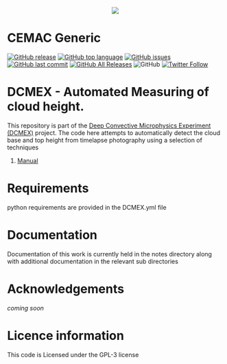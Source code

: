 <div align="center">
<a href="https://www.cemac.leeds.ac.uk/">
  <img src="https://github.com/cemac/DCMEX/blob/master/Images/cemac.png"></a>
  <br>
</div>

# CEMAC Generic #

[![GitHub release](https://img.shields.io/github/release/cemac/DCMEX.svg)](https://github.com/cemac/DCMEX/releases) [![GitHub top language](https://img.shields.io/github/languages/top/cemac/DCMEX.svg)](https://github.com/cemac/DCMEX) [![GitHub issues](https://img.shields.io/github/issues/cemac/DCMEX.svg)](https://github.com/cemac/DCMEX/issues) [![GitHub last commit](https://img.shields.io/github/last-commit/cemac/DCMEX.svg)](https://github.com/cemac/DCMEX/commits/master) [![GitHub All Releases](https://img.shields.io/github/downloads/cemac/DCMEX/total.svg)](https://github.com/cemac/DCMEX/releases) ![GitHub](https://img.shields.io/github/license/cemac/DCMEX.svg)
[![Twitter Follow](https://twitter.com/CloudSenseNERC.svg?style=social&label=Follow)](https://twitter.com/CloudSenseNERC)

# DCMEX - Automated Measuring of cloud height.

This repository is part of the [Deep Convective Microphysics Experiment (DCMEX)](https://cloudsense.ac.uk/dcmex/) project. The code here attempts to automatically detect the cloud base and top height from timelapse photography using a selection of techniques

1. [Manual](manual)

# Requirements

python requirements are provided in the DCMEX.yml file


# Documentation

Documentation of this work is currently held in the notes directory along with additional documentation in the relevant sub directories

# Acknowledgements #

*coming soon*

# Licence information #

This code is Licensed under the GPL-3 license
